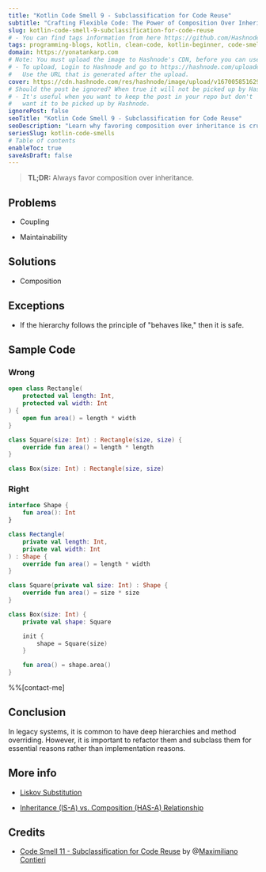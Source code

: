 ```yaml
---
title: "Kotlin Code Smell 9 - Subclassification for Code Reuse"
subtitle: "Crafting Flexible Code: The Power of Composition Over Inheritance"
slug: kotlin-code-smell-9-subclassification-for-code-reuse
# - You can find tags information from here https://github.com/Hashnode/support/blob/main/misc/tags.json
tags: programming-blogs, kotlin, clean-code, kotlin-beginner, code-smell-1
domain: https://yonatankarp.com
# Note: You must upload the image to Hashnode's CDN, before you can use it here.
# - To upload, Login to Hashnode and go to https://hashnode.com/uploader
#   Use the URL that is generated after the upload.
cover: https://cdn.hashnode.com/res/hashnode/image/upload/v1670058516294/akzymQD_J.jpeg
# Should the post be ignored? When true it will not be picked up by Hashnode.
# - It's useful when you want to keep the post in your repo but don't
#   want it to be picked up by Hashnode.
ignorePost: false
seoTitle: "Kotlin Code Smell 9 - Subclassification for Code Reuse"
seoDescription: "Learn why favoring composition over inheritance is crucial for code reuse. Refactor legacy systems for maintainability and reduced coupling."
seriesSlug: kotlin-code-smells
# Table of contents
enableToc: true
saveAsDraft: false
---
```


> **TL;DR:** Always favor composition over inheritance.

## Problems

* Coupling
    
* Maintainability
    

## Solutions

* Composition
    

## Exceptions

* If the hierarchy follows the principle of "behaves like," then it is safe.
    

## Sample Code

### Wrong

```kotlin
open class Rectangle(
    protected val length: Int,
    protected val width: Int
) {
    open fun area() = length * width
}

class Square(size: Int) : Rectangle(size, size) {
    override fun area() = length * length
}

class Box(size: Int) : Rectangle(size, size)
```

### Right

```kotlin
interface Shape {
    fun area(): Int
}

class Rectangle(
    private val length: Int,
    private val width: Int
) : Shape {
    override fun area() = length * width
}

class Square(private val size: Int) : Shape {
    override fun area() = size * size
}

class Box(size: Int) {
    private val shape: Square

    init {
        shape = Square(size)
    }

    fun area() = shape.area()
}
```

%%[contact-me]

## Conclusion

In legacy systems, it is common to have deep hierarchies and method overriding. However, it is important to refactor them and subclass them for essential reasons rather than implementation reasons.

## More info

* [Liskov Substitution](https://en.wikipedia.org/wiki/Liskov_substitution_principle)
    
* [Inheritance (IS-A) vs. Composition (HAS-A) Relationship](https://www.w3resource.com/java-tutorial/inheritance-composition-relationship.php)
    

## Credits

* [Code Smell 11 - Subclassification for Code Reuse](https://maximilianocontieri.com/code-smell-11-subclassification-for-code-reuse) by @[Maximiliano Contieri](@mcsee)
